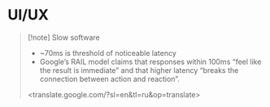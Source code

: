 # UI/UX
> [!note] Slow software
>
> - ~70ms is threshold of noticeable latency
> - Google’s RAIL model claims that responses within 100ms “feel like the result is immediate” and that higher latency “breaks the connection between action and reaction”.
>
> <translate.google.com/?sl=en&tl=ru&op=translate>
